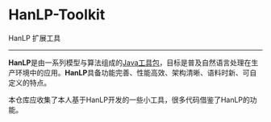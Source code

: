 HanLP-Toolkit
=====
HanLP 扩展工具

------

**HanLP**是由一系列模型与算法组成的[Java工具包](https://github.com/hankcs/HanLP)，目标是普及自然语言处理在生产环境中的应用。**HanLP**具备功能完善、性能高效、架构清晰、语料时新、可自定义的特点。

本仓库应收集了本人基于HanLP开发的一些小工具，很多代码借鉴了HanLP的功能。